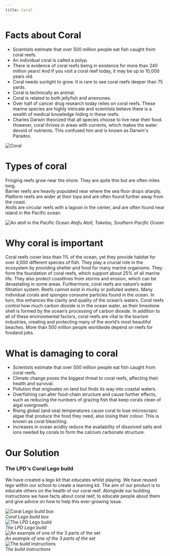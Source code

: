```yaml
---
title: Coral
---
```


# Facts about Coral

- Scientists estimate that over 500 million people eat fish caught from coral reefs.
- An individual coral is called a polyp.
- There is evidence of coral reefs being in existence for more than 240 million years! And if you visit a coral reef today, it may be up to 10,000 years old.
- Coral needs sunlight to grow. It is rare to see coral reefs deeper than 75 yards.
- Coral is technically an animal.
- Coral is related to both jellyfish and anemones.
- Over half of cancer drug research today relies on coral reefs. These marine species are highly intricate and scientists believe there is a wealth of medical knowledge hiding in these reefs.
- Charles Darwin theorized that all species choose to live near their food. However, coral thrives in areas with currents, which makes the water devoid of nutrients. This confused him and is known as Darwin's Paradox.

![Coral](https://tse3.mm.bing.net/th/id/OIP.fcrfVNVl-yq01lnkU2f1UQHaE8?rs=1&pid=ImgDetMain)

# Types of coral

Fringing reefs grow near the shore. They are quite thin but are often miles long.  
Barrier reefs are heavily populated near where the sea floor drops sharply.  
Platform reefs are wider at their tops and are often found further away from the coast.  
Atolls are circular reefs with a lagoon in the center, and are often found near island in the Pacific ocean.  

![An atoll in the Pacific Ocean](https://th.bing.com/th/id/OIP.vQeS-4iVtCUgKsOvZC1HVAHaE8?w=290&h=193&c=7&r=0&o=5&pid=1.7) 
*Atafu Atoll, Tokelau, Southern Pacific Ocean*

# Why coral is important
Coral reefs cover less than 1% of the ocean, yet they provide habitat for over 4,000 different species of fish. They play a crucial role in the ecosystem by providing shelter and food for many marine organisms. They form the foundation of coral reefs, which support about 25% of all marine life. They also protect coastlines from storms and erosion, which can be devastating in some areas. Furthermore, coral reefs are nature’s water filtration system. Reefs cannot exist in murky or polluted waters. Many individual corals and sponges consume particles found in the ocean. In turn, this enhances the clarity and quality of the ocean’s waters. Coral reefs control how much carbon dioxide is in the ocean water, as their limestone shell is formed by the ocean’s processing of carbon dioxide. In addition to all of these environmental factors, coral reefs are vital to the tourism industries, creating and protecting many of the world’s most beautiful beaches. More than 500 million people worldwide depend on reefs for foodand jobs.


# What is damaging to coral

- Scientists estimate that over 500 million people eat fish caught from coral reefs.
- Climate change poses the biggest threat to coral reefs, affecting their health and survival.
- Pollution that originates on land but finds its way into coastal waters.
- Overfishing can alter food-chain structure and cause further effects, such as reducing the numbers of grazing fish that keep corals clean of algal overgrowth.
- Rising global (and sea) temperatures cause coral to lose microscopic algae that produce the food they need, also losing their colour. This is known as coral bleaching.
- Increases in ocean acidity reduce the availability of dissolved salts and ions needed by corals to form the calcium carbonate structure.

# Our Solution

### The LPD's Coral Lego build

We have created a lego kit that educates whilst playing. We have reused lego within our school to create a learning kit. The aim of our product is to educate others on the health of our coral reef. Alongside our building instructions we have facts about coral reef, to educate people about them and give advice on how to help this ever-growing issue.

![Coral Lego build box](https://github.com/user-attachments/assets/0df66e87-d5e4-4195-8e3b-429ab70a0901) \
*Coral Lego build box* \
![The LPD Lego build](https://github.com/user-attachments/assets/e893aef1-4fee-4322-a5d6-34b1a231ebbd) \
*The LPD Lego build* \
![An example of one of the 3 parts of the set](https://github.com/user-attachments/assets/2dbd6ba1-ac1b-41f7-8b25-600936f4db08) \
*An example of one of the 3 parts of the set* \
![The build instructions](https://github.com/user-attachments/assets/30c6dca3-8a20-475b-805c-b5d572f0de18) \
*The build instructions* 
